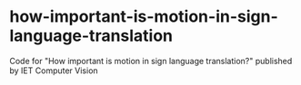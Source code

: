 # how-important-is-motion-in-sign-language-translation
Code for "How important is motion in sign language translation?" published by IET Computer Vision
